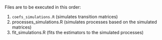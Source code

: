 Files are to be executed in this order:
1. `coefs_simulations.R` (simulates transition matrices)
2. processes_simulations.R (simulates processes based on the simulated matrices)
3. fit_simulations.R (fits the estimators to the simulated processes)
